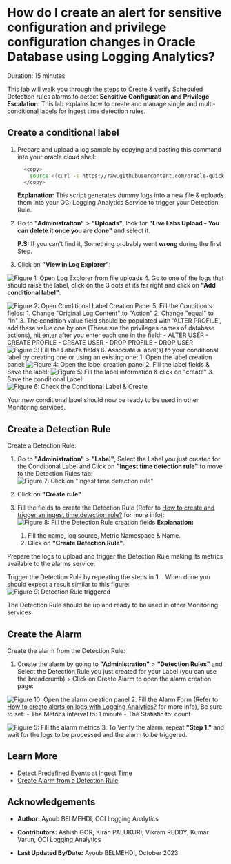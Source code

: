 # How do I create an alert for sensitive configuration and privilege configuration changes in Oracle Database using Logging Analytics?

Duration: 15 minutes

This lab will walk you through the steps to Create & verify Scheduled Detection rules alarms to detect **Sensitive Configuration and Privilege Escalation**.
This lab explains how to create and manage single and multi-conditional labels for ingest time detection rules.

## Create a conditional label

1. Prepare and upload a log sample by copying and pasting this command into your oracle cloud shell:

    ```bash
      <copy>
        source <(curl -s https://raw.githubusercontent.com/oracle-quickstart/oci-observability-and-management/master/utils/create-sprint-sensitive-configuration-and-privilege-escalation-logs-script.sh) > sensitive-configuration-and-privilege-escalation-live-lab-logs.log && python <(curl -s https://raw.githubusercontent.com/oracle-quickstart/oci-observability-and-management/master/utils/upload-logs-file-to-oci.py) -s "sensitive-configuration-and-privilege-escalation-live-lab-logs.log" -n "Live Labs Upload - You can delete it once you are done" -l "Database Audit Logs" -f "sensitive-configuration-and-privilege-escalation-live-lab-logs.log"
      </copy>
    ```

    **Explanation:** This script generates dummy logs into a new file & uploads them into your OCI Logging Analytics Service to trigger your Detection Rule.

2. Go to **"Administration"** > **"Uploads"**, look for **"Live Labs Upload - You can delete it once you are done"** and select it.

    **P.S:** If you can't find it, Something probably went **wrong** during the first Step.

3. Click on **"View in Log Explorer"**:

  ![Figure 1: Open Log Explorer from file uploads](images/open-log-explorer-from-uploads.png)
4. Go to one of the logs that should raise the label, click on the 3 dots at its far right and click on **"Add conditional label"**:

  ![Figure 2: Open Conditional Label Creation Panel](images/open-conditional-label-creation-panel.png)
5. Fill the Condition's fields:
    1. Change "Original Log Content" to "Action"
    2. Change "equal" to "In"
    3. The condition value field should be populated with 'ALTER PROFILE', add these value one by one (These are the privileges names of database actions), hit enter after you enter each one in the field:
      - ALTER USER
      - CREATE PROFILE
      - CREATE USER
      - DROP PROFILE
      - DROP USER
    ![Figure 3: Fill the Label's fields](images/set-conditions-for-conditional-label.png)
6. Associate a label(s) to your conditional label by creating one or using an existing one:
    1. Open the label creation panel:
    ![Figure 4: Open the label creation panel](images/open-label-creation-panel.png)
    2. Fill the label fields & Save the label:
    ![Figure 5: Fill the label information & click on "create"](images/create-label.png)
    3. Save the conditional Label:
    ![Figure 6: Check the Conditional Label & Create](images/check-conditional-label-and-create.png)

Your new conditional label should now be ready to be used in other Monitoring services.

## Create a Detection Rule

Create a Detection Rule:

1. Go to **"Administration"** > **"Label"**, Select the Label you just created for the Conditional Label and Click on **"Ingest time detection rule"** to move to the Detection Rules tab:
  ![Figure 7: Click on "Ingest time detection rule"](images/click-on-ingest-tab.png)

2. Click on **"Create rule"**

3. Fill the fields to create the Detection Rule (Refer to [How to create and trigger an ingest time detection rule?](?lab=sprint-create-and-trigger-ingest-time-detection-rule) for more info):
  ![Figure 8: Fill the Detection Rule creation fields](images/create-detection-rule.png)
  **Explanation:**
    1. Fill the name, log source, Metric Namespace & Name.
    2. Click on **"Create Detection Rule"**.

Prepare the logs to upload and trigger the Detection Rule making its metrics available to the alarms service:

  Trigger the Detection Rule by repeating the steps in **1.** . When done you should expect a result similar to this figure:
    ![Figure 9: Detection Rule triggered](images/detection-rule-triggered.png)

  The Detection Rule should be up and ready to be used in other Monitoring services.

## Create the Alarm

Create the alarm from the Detection Rule:

1. Create the alarm by going to **"Administration"** > **"Detection Rules"** and Select the Detection Rule you just created for your Label (you can use the breadcrumb) > Click on Create Alarm to open the alarm creation page:

  ![Figure 10: Open the alarm creation panel](images/open-alarm-creation-panel.png)
2. Fill the Alarm Form (Refer to [How to create alerts on logs with Logging Analytics?](?lab=sprint-alerts-on-logs-with-logging-analytics) for more info), Be sure to set:
    - The Metrics Interval to: 1 minute
    - The Statistic to: count

  ![Figure 5: Fill the alarm metrics](images/fill-alarm-metrics.png)
3. To Verify the alarm, repeat **"Step 1."** and wait for the logs to be processed and the alarm to be triggered.

## Learn More

- [Detect Predefined Events at Ingest Time](https://docs.oracle.com/en-us/iaas/logging-analytics/doc/detect-predefined-events-ingest-time.html#GUID-D28CF994-288F-48C3-8CE5-28CE29C3482C)
- [Create Alarm from a Detection Rule](https://docs.oracle.com/en-us/iaas/logging-analytics/doc/create-alerts-detected-events.html)

## Acknowledgements

- **Author:** Ayoub BELMEHDI, OCI Logging Analytics

- **Contributors:** Ashish GOR, Kiran PALUKURI, Vikram REDDY, Kumar Varun, OCI Logging Analytics

- **Last Updated By/Date:** Ayoub BELMEHDI, October 2023
